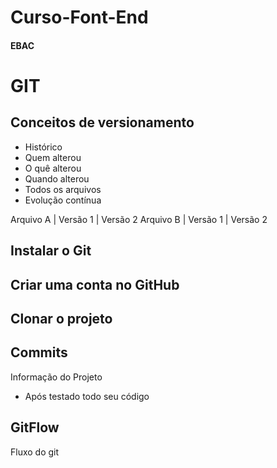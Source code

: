 # Curso-Font-End
#### EBAC
# GIT
## Conceitos de versionamento
- Histórico
- Quem alterou
- O quê alterou
- Quando alterou
- Todos os arquivos
- Evolução contínua

Arquivo A | Versão 1 | Versão 2
Arquivo B | Versão 1 | Versão 2

## Instalar o Git

## Criar uma conta no GitHub

## Clonar o projeto

## Commits
Informação do Projeto
- Após testado todo seu código

## GitFlow

Fluxo do git
